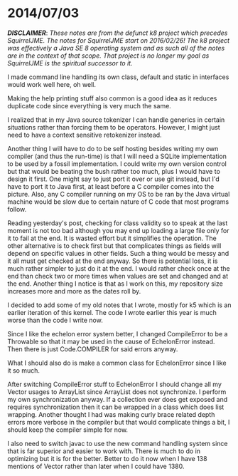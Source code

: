 # 2014/07/03

***DISCLAIMER***: _These notes are from the defunct k8 project which_
_precedes SquirrelJME. The notes for SquirrelJME start on 2016/02/26!_
_The k8 project was effectively a Java SE 8 operating system and as such_
_all of the notes are in the context of that scope. That project is no_
_longer my goal as SquirrelJME is the spiritual successor to it._

I made command line handling its own class, default and static in interfaces
would work well here, oh well.

Making the help printing stuff also common is a good idea as it reduces
duplicate code since everything is very much the same.

I realized that in my Java source tokenizer I can handle generics in certain
situations rather than forcing them to be operators. However, I might just
need to have a context sensitive retokenizer instead.

Another thing I will have to do to be self hosting besides writing my own
compiler (and thus the run-time) is that I will need a SQLite implementation
to be used by a fossil implementation. I could write my own version control
but that would be beating the bush rather too much, plus I would have to
design it first. One might say to just port it over or use git instead, but
I'd have to port it to Java first, at least before a C compiler comes into the
picture. Also, any C compiler running on my OS to be ran by the Java virtual
machine would be slow due to certain nature of C code that most programs
follow.

Reading yesterday's post, checking for class validity so to speak at the last
moment is not too bad although you may end up loading a large file only for it
to fail at the end. It is wasted effort but it simplifies the operation. The
other alternative is to check first but that complicates things as fields will
depend on specific values in other fields. Such a thing would be messy and it
all must get checked at the end anyway. So there is potential loss, it is much
rather simpler to just do it at the end. I would rather check once at the end
than check two or more times when values are set and changed and at the end.
Another thing I notice is that as I work on this, my repository size increases
more and more as the dates roll by.

I decided to add some of my old notes that I wrote, mostly for k5 which is an
earlier iteration of this kernel. The code I wrote earlier this year is much
worse than the code I write now.

Since I like the echelon error system better, I changed CompileError to be a
Throwable so that it may be used in the cause of EchelonError instead. Then
there is just Code.COMPILER for said errors anyway.

What I should also do is make a common class for EchelonError since I like it
so much.

After switching CompileError stuff to EchelonError I should change all my
Vector usages to ArrayList since ArrayList does not synchronize. I perform my
own synchronization anyway. If a collection ever does get exposed and requires
synchronization then it can be wrapped in a class which does list wrapping.
Another thought I had was making curly brace related depth errors more verbose
in the compiler but that would complicate things a bit, I should keep the
compiler simple for now.

I also need to switch javac to use the new command handling system since that
is far superior and easier to work with. There is much to do in optimizing but
it is for the better. Better to do it now when I have 138 mentions of Vector
rather than later when I could have 1380.

